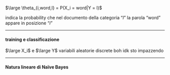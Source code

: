 $\large \theta_{i,word,l} = P(X_i = word|Y = l)$ 

indica la probability che nel documento della categoria “$l$” la parola “word” appare in posizione “$i$”
- - -
#### training e classificazione
$\large X_i$ e $\large Y$ variabili aleatorie discrete
boh idk sto impazzendo
- - -
#### Natura lineare di Naïve Bayes

